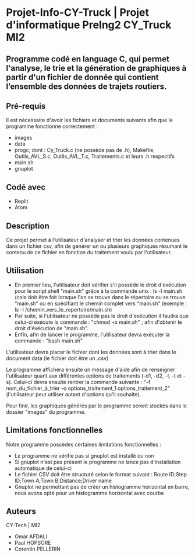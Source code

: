 # Projet-Info-CY-Truck | Projet d'informatique PreIng2 CY_Truck MI2

## Programme codé en language C, qui permet l'analyse, le trie et la génération de graphiques à partir d'un fichier de donnée qui contient l’ensemble des données de trajets routiers.

## Pré-requis 

Il est nécessaire d'avoir les fichiers et documents suivants afin que le programme fonctionne correctement :
- images
- data
- progc; dont : Cy_Truck.c (ne possède pas de .h), Makefile, Outils_AVL_S.c, Outils_AVL_T.c, Traitements.c et leurs .h respectifs
- main.sh
- gnuplot

## Codé avec 

- Replit 
- Atom

## Description

Ce projet permet à l'utilisateur d'analyser et trier les données contenues dans un fichier csv, afin de générer un ou plusieurs graphiques résumant le contenu de ce fichier en fonction du traitement voulu par l'utilisateur.

## Utilisation

- En premier lieu, l'utilisateur doit vérifier s'il possède le droit d'exécution pour le script shell "main.sh" grâce à la commande unix : ls -l main.sh    (cela doit être fait lorsque l'on se trouve dans le répertoire ou se trouve "main.sh" ou en spécifiant le chemin complet vers "main.sh" (exemple : ls -l /chemin_vers_le_repertoire/main.sh)
- Par suite, si l'utilisateur ne possède pas le droit d'exécution il faudra que celui-ci exécute la commande : "chmod +x main.sh" ; afin d'obtenir le droit d'éxécution de "main.sh".
- Enfin, afin de lancer le programme, l'utilisateur devra exécuter la commande : "bash main.sh"

L'utilisateur devra placer le fichier dont les données sont à trier dans le document data (le fichier doit être un .csv)

Le programme affichera ensuite un message d'aide afin de renseigner l'utilisateur quant aux différentes options de traitements (-d1, -d2, -l, -t et -s).
Celui-ci devra ensuite rentrer la commande suivante : "-f nom_du_fichier_à_trier -o options_traitement_1 options_traitement_2"   (l'utilisateur peut utiliser autant d'options qu'il souhaite).

Pour finir, les graphiques générés par le programme seront stockés dans le dossier "images" du programme.

## Limitations fonctionnelles

Notre programme possèdes certaines limitations fonctionnelles :
- Le programme ne vérifie pas si gnuplot est installé ou non
- Si gnuplot n'est pas présent le programme ne lance pas d'installation automatique de celui-ci
- Le fichier CSV doit être structuré selon le format suivant : Route ID;Step ID;Town A;Town B;Distance;Driver name
- Gnuplot ne permettant pas de créer un histogramme horizontal en barre, nous avons opté pour un histogramme horizontal avec courbe

## Auteurs
CY-Tech | MI2
- Omar AFDALI
- Paul HOPSORE
- Corentin PELLERIN
  
